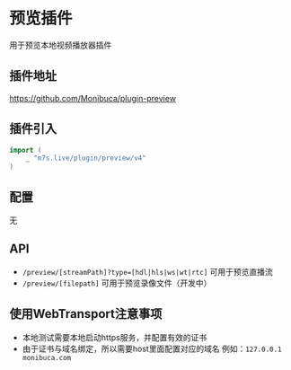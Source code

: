 # 预览插件

用于预览本地视频播放器插件

## 插件地址

https://github.com/Monibuca/plugin-preview

## 插件引入

```go
import (
    _ "m7s.live/plugin/preview/v4"
)
```

## 配置

无

## API

- `/preview/[streamPath]?type=[hdl|hls|ws|wt|rtc]` 可用于预览直播流
- `/preview/[filepath]` 可用于预览录像文件（开发中）

## 使用WebTransport注意事项

- 本地测试需要本地启动https服务，并配置有效的证书
- 由于证书与域名绑定，所以需要host里面配置对应的域名 例如：`127.0.0.1  monibuca.com`